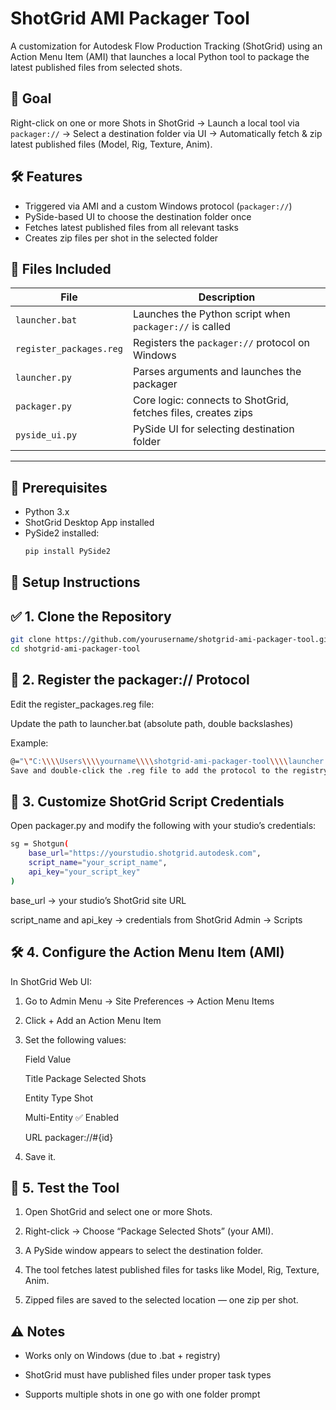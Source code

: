 # ShotGrid AMI Packager Tool

A customization for Autodesk Flow Production Tracking (ShotGrid) using an Action Menu Item (AMI) that launches a local Python tool to package the latest published files from selected shots.

## 🎯 Goal

Right-click on one or more Shots in ShotGrid → Launch a local tool via `packager://` → Select a destination folder via UI → Automatically fetch & zip latest published files (Model, Rig, Texture, Anim).

## 🛠️ Features

- Triggered via AMI and a custom Windows protocol (`packager://`)
- PySide-based UI to choose the destination folder once
- Fetches latest published files from all relevant tasks
- Creates zip files per shot in the selected folder

## 📂 Files Included

| File               | Description                                                   |
|--------------------|---------------------------------------------------------------|
| `launcher.bat`     | Launches the Python script when `packager://` is called       |
| `register_packages.reg` | Registers the `packager://` protocol on Windows              |
| `launcher.py`      | Parses arguments and launches the packager                    |
| `packager.py`      | Core logic: connects to ShotGrid, fetches files, creates zips |
| `pyside_ui.py`     | PySide UI for selecting destination folder                    |

---

## 🧰 Prerequisites

- Python 3.x
- ShotGrid Desktop App installed
- PySide2 installed:
  ```bash
  pip install PySide2

## 🚀 Setup Instructions
## ✅ 1. Clone the Repository

```bash
git clone https://github.com/yourusername/shotgrid-ami-packager-tool.git
cd shotgrid-ami-packager-tool
```
## 🔧 2. Register the packager:// Protocol
Edit the register_packages.reg file:

Update the path to launcher.bat (absolute path, double backslashes)

Example:
```bash
@="\"C:\\\\Users\\\\yourname\\\\shotgrid-ami-packager-tool\\\\launcher.bat\" \"%1\""
Save and double-click the .reg file to add the protocol to the registry.
```
## 🧷 3. Customize ShotGrid Script Credentials
Open packager.py and modify the following with your studio’s credentials:
```bash
sg = Shotgun(
    base_url="https://yourstudio.shotgrid.autodesk.com",
    script_name="your_script_name",
    api_key="your_script_key"
)
```
base_url → your studio’s ShotGrid site URL

script_name and api_key → credentials from ShotGrid Admin → Scripts

## 🛠️ 4. Configure the Action Menu Item (AMI)
In ShotGrid Web UI:

1. Go to Admin Menu → Site Preferences → Action Menu Items

2. Click + Add an Action Menu Item

3. Set the following values:

    Field	Value
    
    Title	Package Selected Shots
    
    Entity Type	Shot
    
    Multi-Entity	✅ Enabled
    
    URL	packager://#{id}

4. Save it.

## 🧪 5. Test the Tool
1. Open ShotGrid and select one or more Shots.

2. Right-click → Choose “Package Selected Shots” (your AMI).

3. A PySide window appears to select the destination folder.

4. The tool fetches latest published files for tasks like Model, Rig, Texture, Anim.

5. Zipped files are saved to the selected location — one zip per shot.

## ⚠️ Notes
 - Works only on Windows (due to .bat + registry)

 - ShotGrid must have published files under proper task types

 - Supports multiple shots in one go with one folder prompt
